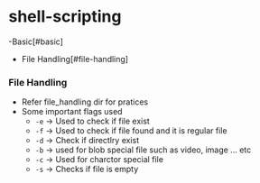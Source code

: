 # shell-scripting
-Basic[#basic]
- File Handling[#file-handling]

### File Handling
- Refer file_handling dir for pratices
- Some important flags used
   - ``` -e ``` -> Used to check if file exist
   - ``` -f ``` -> Used to check if file found and it is regular file
   - ``` -d ``` -> Check if directlry exist
   - ``` -b ``` -> used for blob special file such as video, image ... etc
   - ``` -c ``` -> Used for charctor special file
   - ``` -s ``` -> Checks if file is empty
